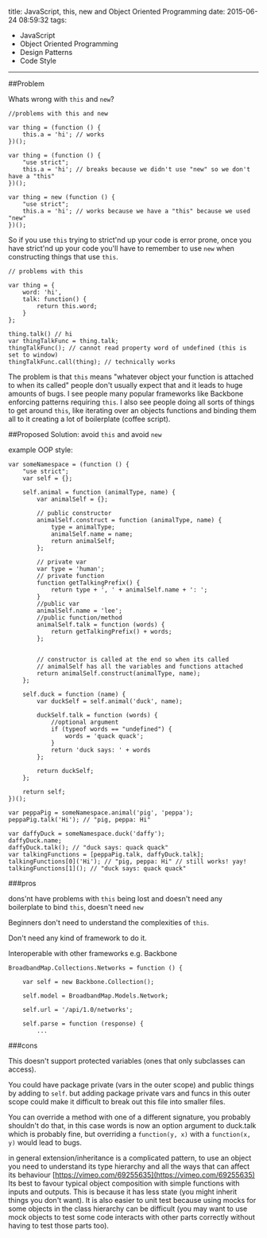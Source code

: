 title: JavaScript, this, new and Object Oriented Programming
date: 2015-06-24 08:59:32
tags: 
- JavaScript
- Object Oriented Programming
- Design Patterns
- Code Style
---

##Problem 

Whats wrong with `this` and `new`?

    //problems with this and new
    
    var thing = (function () {
        this.a = 'hi'; // works
    })();
    
    var thing = (function () {
        "use strict";
        this.a = 'hi'; // breaks because we didn't use "new" so we don't have a "this"
    })();
    
    var thing = new (function () {
        "use strict";
        this.a = 'hi'; // works because we have a "this" because we used "new"
    })();
    
So if you use `this` trying to strict'nd up your code is error prone, 
once you have strict'nd up your code you'll have to remember to use `new` when constructing things that use `this`.
    
    // problems with this
    
    var thing = {
        word: 'hi',
        talk: function() {
            return this.word;
        }
    };
    
    thing.talk() // hi
    var thingTalkFunc = thing.talk;
    thingTalkFunc(); // cannot read property word of undefined (this is set to window)
    thingTalkFunc.call(thing); // technically works

The problem is that `this` means "whatever object your function is attached to when its called"
people don't usually expect that and it leads to huge amounts of bugs. 
I see people many popular frameworks like Backbone enforcing patterns requiring `this`.
I also see people doing all sorts of things to get around `this`, like iterating over an objects functions and binding them all to it creating a lot of boilerplate (coffee script).
 
 
##Proposed Solution: avoid `this` and avoid `new`

example OOP style:

    var someNamespace = (function () {
        "use strict";
        var self = {};
    
        self.animal = function (animalType, name) {
            var animalSelf = {};
    
            // public constructor
            animalSelf.construct = function (animalType, name) {
                type = animalType;
                animalSelf.name = name;
                return animalSelf;
            };
    
            // private var
            var type = 'human';
            // private function
            function getTalkingPrefix() {
                return type + ', ' + animalSelf.name + ': ';
            }
            //public var
            animalSelf.name = 'lee';
            //public function/method
            animalSelf.talk = function (words) {
                return getTalkingPrefix() + words;
            };
    
    
            // constructor is called at the end so when its called
            // animalSelf has all the variables and functions attached
            return animalSelf.construct(animalType, name);
        };
    
        self.duck = function (name) {
            var duckSelf = self.animal('duck', name);
    
            duckSelf.talk = function (words) {
                //optional argument
                if (typeof words == "undefined") {
                    words = 'quack quack';
                }
                return 'duck says: ' + words
            };
    
            return duckSelf;
        };
    
        return self;
    })();
    
    var peppaPig = someNamespace.animal('pig', 'peppa');
    peppaPig.talk('Hi'); // "pig, peppa: Hi"
    
    var daffyDuck = someNamespace.duck('daffy');
    daffyDuck.name;
    daffyDuck.talk(); // "duck says: quack quack"
    var talkingFunctions = [peppaPig.talk, daffyDuck.talk];
    talkingFunctions[0]('Hi'); // "pig, peppa: Hi" // still works! yay!
    talkingFunctions[1](); // "duck says: quack quack"
    
###pros

dons'nt have problems with `this` being lost and doesn't need any boilerplate to bind `this`, doesn't need `new`

Beginners don't need to understand the complexities of `this`.

Don't need any kind of framework to do it.

Interoperable with other frameworks e.g. Backbone

    BroadbandMap.Collections.Networks = function () {
    
        var self = new Backbone.Collection();
    
        self.model = BroadbandMap.Models.Network;
    
        self.url = '/api/1.0/networks';
    
        self.parse = function (response) {
            ...

###cons

This doesn't support protected variables (ones that only subclasses can access).

You could have package private (vars in the outer scope) and public things by adding to `self`.
 but adding package private vars and funcs in this outer scope could make it difficult to break out this file into smaller files.
 
 
You can override a method with one of a different signature, you probably shouldn't do that, 
in this case words is now an option argument to duck.talk which is probably fine, 
but overriding a `function(y, x)` with a `function(x, y)` would lead to bugs.

in general extension/inheritance is a complicated pattern, 
to use an object you need to understand its type hierarchy and all the ways that can affect its behaviour [https://vimeo.com/69255635](https://vimeo.com/69255635)
Its best to favour typical object composition with simple functions with inputs and outputs.
This is because it has less state (you might inherit things you don't want).
It is also easier to unit test because using mocks for some objects in the class hierarchy can be difficult 
(you may want to use mock objects to test some code interacts with other parts correctly without having to test those parts too).
